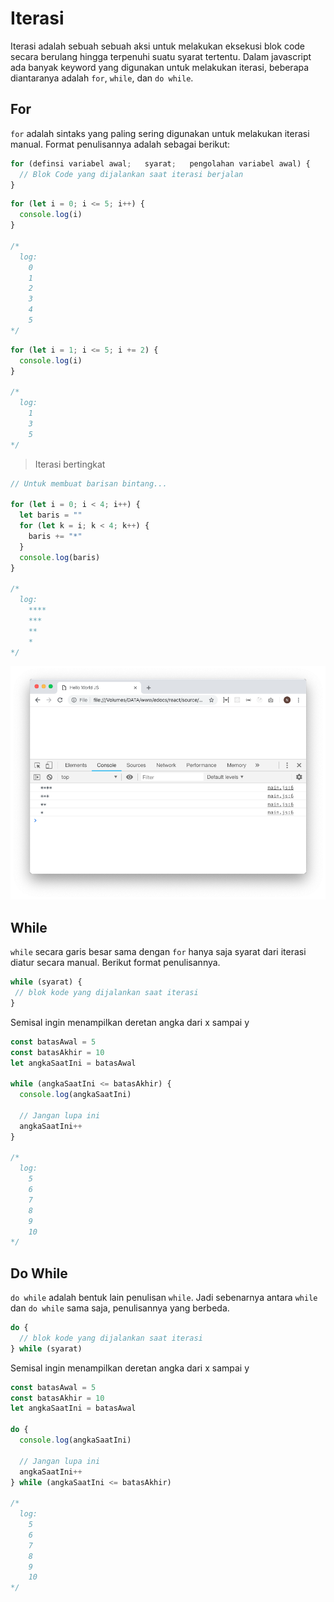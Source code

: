 # Iterasi

Iterasi adalah sebuah sebuah aksi untuk melakukan eksekusi blok code secara berulang hingga terpenuhi suatu syarat tertentu. Dalam javascript ada banyak keyword yang digunakan untuk melakukan iterasi, beberapa diantaranya adalah `for`, `while`, dan `do while`.


## For
`for` adalah sintaks yang paling sering digunakan untuk melakukan iterasi manual. Format penulisannya adalah sebagai berikut:

```javascript
for (definsi variabel awal;   syarat;   pengolahan variabel awal) {
  // Blok Code yang dijalankan saat iterasi berjalan
}
```

```javascript
for (let i = 0; i <= 5; i++) {
  console.log(i)
}

/*
  log: 
    0
    1
    2
    3
    4
    5
*/
```


```javascript
for (let i = 1; i <= 5; i += 2) {
  console.log(i)
}

/*
  log: 
    1
    3
    5
*/
```

> Iterasi bertingkat

```javascript
// Untuk membuat barisan bintang...

for (let i = 0; i < 4; i++) {
  let baris = ""
  for (let k = i; k < 4; k++) {
    baris += "*"
  }
  console.log(baris)
}

/*
  log: 
    ****
    ***
    **
    *
*/
```

![Barisan Bintang](./images/iterasi/bintang.png)


## While
`while` secara garis besar sama dengan `for` hanya saja syarat dari iterasi diatur secara manual. Berikut format penulisannya.

```javascript
while (syarat) {
 // blok kode yang dijalankan saat iterasi
}
```

Semisal ingin menampilkan deretan angka dari x sampai y

```javascript
const batasAwal = 5
const batasAkhir = 10
let angkaSaatIni = batasAwal

while (angkaSaatIni <= batasAkhir) {
  console.log(angkaSaatIni)  

  // Jangan lupa ini
  angkaSaatIni++
}

/*
  log: 
    5
    6
    7
    8
    9
    10
*/
```


## Do While
`do while` adalah bentuk lain penulisan `while`. Jadi sebenarnya antara `while` dan `do while` sama saja, penulisannya yang berbeda.

```javascript
do {
  // blok kode yang dijalankan saat iterasi
} while (syarat) 
```

Semisal ingin menampilkan deretan angka dari x sampai y

```javascript
const batasAwal = 5
const batasAkhir = 10
let angkaSaatIni = batasAwal

do {
  console.log(angkaSaatIni)  

  // Jangan lupa ini
  angkaSaatIni++
} while (angkaSaatIni <= batasAkhir)

/*
  log: 
    5
    6
    7
    8
    9
    10
*/
```



